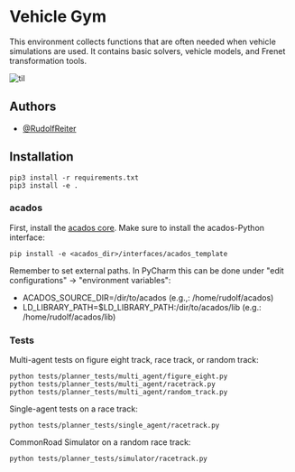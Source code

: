 
# Vehicle Gym
This environment collects functions that are often needed when vehicle simulations are used. It contains basic solvers, vehicle models, and Frenet transformation tools.

![til](./animation1.gif)

## Authors
- [@RudolfReiter](https://www.github.com/RudolfReiter)


## Installation
```
pip3 install -r requirements.txt
pip3 install -e .
```

### acados
First, install the [acados core](https://docs.acados.org/installation/index.html). 
Make sure to install the acados-Python interface:
```
pip install -e <acados_dir>/interfaces/acados_template
```
Remember to set external paths. In PyCharm this can be done under "edit configurations" -> "environment variables":
- ACADOS_SOURCE_DIR=/dir/to/acados (e.g.,: /home/rudolf/acados)
- LD_LIBRARY_PATH=$LD_LIBRARY_PATH:/dir/to/acados/lib (e.g.: /home/rudolf/acados/lib)


### Tests
Multi-agent tests on figure eight track, race track, or random track:
```
python tests/planner_tests/multi_agent/figure_eight.py
python tests/planner_tests/multi_agent/racetrack.py
python tests/planner_tests/multi_agent/random_track.py
```
Single-agent tests on a race track:
```
python tests/planner_tests/single_agent/racetrack.py
```
CommonRoad Simulator on a random race track:
```
python tests/planner_tests/simulator/racetrack.py
```
